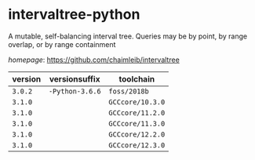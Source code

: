 # intervaltree-python

A mutable, self-balancing interval tree. Queries may be by point, by range overlap,  or by range containment

*homepage*: <https://github.com/chaimleib/intervaltree>

version | versionsuffix | toolchain
--------|---------------|----------
``3.0.2`` | ``-Python-3.6.6`` | ``foss/2018b``
``3.1.0`` |  | ``GCCcore/10.3.0``
``3.1.0`` |  | ``GCCcore/11.2.0``
``3.1.0`` |  | ``GCCcore/11.3.0``
``3.1.0`` |  | ``GCCcore/12.2.0``
``3.1.0`` |  | ``GCCcore/12.3.0``
